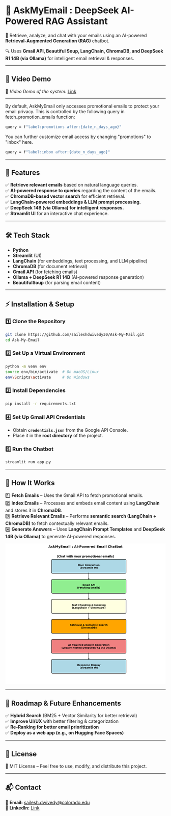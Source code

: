 

# 📨 AskMyEmail : DeepSeek AI-Powered RAG Assistant  

🚀 Retrieve, analyze, and chat with your emails using an AI-powered **Retrieval-Augmented Generation (RAG)** chatbot.  

🔍 Uses **Gmail API, Beautiful Soup, LangChain, ChromaDB, and DeepSeek R1 14B (via Ollama)** for intelligent email retrieval & responses.

---

## 📸 Video Demo 
📌 *Video Demo of the system:* [Link](https://www.youtube.com/watch?v=3kpnK6ljzY8) 

---

By default, AskMyEmail only accesses promotional emails to protect your email privacy. This is controlled by the following query in fetch_promotion_emails function:
```bash
query = f"label:promotions after:{date_n_days_ago}"
```
You can further customize email access by changing "promotions" to "inbox" here. 
```bash
query = f"label:inbox after:{date_n_days_ago}"
```


---

## 🔹 Features
✅ **Retrieve relevant emails** based on natural language queries.  
✅ **AI-powered response to queries** regarding the content of the emails.  
✅ **ChromaDB-based vector search** for efficient retrieval.  
✅ **LangChain-powered embeddings & LLM prompt processing.**  
✅ **DeepSeek 14B (via Ollama) for intelligent responses.**  
✅ **Streamlit UI** for an interactive chat experience.  

---

## 🛠️ Tech Stack
- **Python**
- **Streamlit** (UI)  
- **LangChain** (for embeddings, text processing, and LLM pipeline)  
- **ChromaDB** (for document retrieval)  
- **Gmail API** (for fetching emails)  
- **Ollama + DeepSeek R1 14B** (AI-powered response generation)  
- **BeautifulSoup** (for parsing email content)  

---

## ⚡ Installation & Setup

### 1️⃣ Clone the Repository
```bash
git clone https://github.com/saileshdwivedy30/Ask-My-Mail.git
cd Ask-My-Email
```

### 2️⃣ Set Up a Virtual Environment
```bash
python -m venv env
source env/bin/activate  # On macOS/Linux
env\Scripts\activate     # On Windows
```

### 3️⃣ Install Dependencies
```bash
pip install -r requirements.txt
```

### 4️⃣ Set Up Gmail API Credentials
- Obtain **`credentials.json`** from the Google API Console.  
- Place it in the **root directory** of the project.  

### 5️⃣ Run the Chatbot
```bash
streamlit run app.py
```

---

## 🎯 How It Works
1️⃣ **Fetch Emails** – Uses the Gmail API to fetch promotional emails.  
2️⃣ **Index Emails** – Processes and embeds email content using **LangChain** and stores it in **ChromaDB**.  
3️⃣ **Retrieve Relevant Emails** – Performs **semantic search (LangChain + ChromaDB)** to fetch contextually relevant emails.  
4️⃣ **Generate Answers** – Uses **LangChain Prompt Templates** and **DeepSeek 14B (via Ollama)** to generate AI-powered responses.  

![img.png](AskMyEmail.png)

---

## 🚀 Roadmap & Future Enhancements
✅ **Hybrid Search** (BM25 + Vector Similarity for better retrieval)  
✅ **Improve UI/UX** with better filtering & categorization  
✅ **Re-Ranking for better email prioritization**  
✅ **Deploy as a web app (e.g., on Hugging Face Spaces)**  

---

## 📄 License
📜 MIT License – Feel free to use, modify, and distribute this project.  

---

## 📬 Contact
📧 **Email:** sailesh.dwivedy@colorado.edu   
🔗 **LinkedIn:** [Link](https://www.linkedin.com/in/saileshdwivedy/)  
